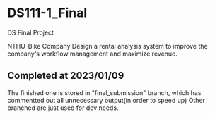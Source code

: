 # DS111-1_Final
DS Final Project

NTHU-Bike Company
Design a rental analysis system to improve the company's workflow management and maximize revenue.

## Completed at 2023/01/09
The finished one is stored in "final_submission" branch, which has commentted out all unnecessary output(in order to speed up)
Other branched are just used for dev needs.
